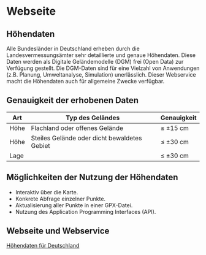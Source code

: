 # Webseite

## Höhendaten

Alle Bundesländer in Deutschland erheben durch die Landesvermessungsämter sehr detaillierte und genaue Höhendaten. Diese Daten werden als Digitale Geländemodelle (DGM) frei (Open Data) zur Verfügung gestellt. Die DGM-Daten sind für eine Vielzahl von Anwendungen (z.B. Planung, Umweltanalyse, Simulation) unerlässlich. Dieser Webservice macht die Höhendaten auch für allgemeine Zwecke verfügbar.

## Genauigkeit der erhobenen Daten

| Art   | Typ des Geländes                      | Genauigkeit |
|-------|---------------------------------------|-------------|
| Höhe  | Flachland oder offenes Gelände        | ≤ ±15 cm    |
| Höhe  | Steiles Gelände oder dicht bewaldetes Gebiet | ≤ ±30 cm    |
| Lage  |                                       | ≤ ±30 cm    |

## Möglichkeiten der Nutzung der Höhendaten

* Interaktiv über die Karte.
* Konkrete Abfrage einzelner Punkte.
* Aktualisierung aller Punkte in einer GPX-Datei.
* Nutzung des Application Programming Interfaces (API).

## Webseite und Webservice

[Höhendaten für Deutschland](https://hoehendaten.de/)
